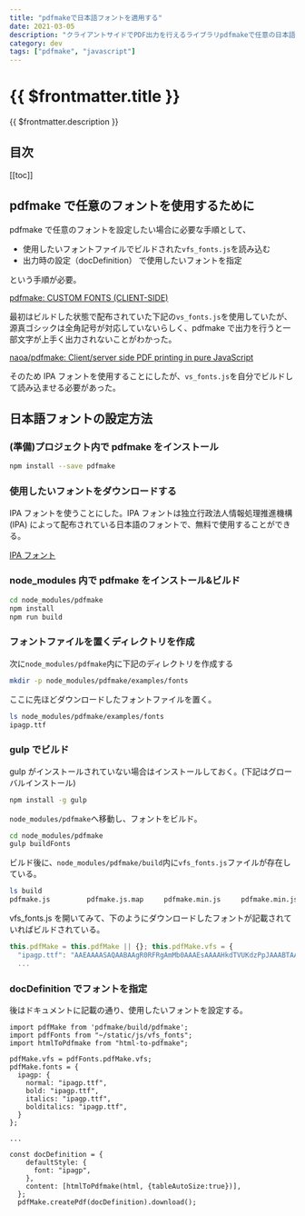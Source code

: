 ```yaml
---
title: "pdfmakeで日本語フォントを適用する"
date: 2021-03-05
description: "クライアントサイドでPDF出力を行えるライブラリpdfmakeで任意の日本語フォントで出力できるようにする。ダウンロードしてきた源真ゴシックのvs_fonts.jsを設定していたけれど、全角記号が対応していないらしく、pdfmake で出力を行うと上手く出力されないことがわかった。そのため IPA フォントを自分でダウンロードしてフォントを設定することにした。"
category: dev
tags: ["pdfmake", "javascript"]
---
```


# {{ $frontmatter.title }}

{{ $frontmatter.description }}

## 目次

[[toc]]

## pdfmake で任意のフォントを使用するために

pdfmake で任意のフォントを設定したい場合に必要な手順として、

- 使用したいフォントファイルでビルドされた`vfs_fonts.js`を読み込む
- 出力時の設定（docDefinition） で使用したいフォントを指定

という手順が必要。

[pdfmake: CUSTOM FONTS (CLIENT-SIDE)](https://pdfmake.github.io/docs/0.1/fonts/custom-fonts-client-side/vfs/)

最初はビルドした状態で配布されていた下記の`vs_fonts.js`を使用していたが、源真ゴシックは全角記号が対応していないらしく、pdfmake で出力を行うと一部文字が上手く出力されないことがわかった。

[naoa/pdfmake: Client/server side PDF printing in pure JavaScript](https://github.com/naoa/pdfmake)

そのため IPA フォントを使用することにしたが、`vs_fonts.js`を自分でビルドして読み込ませる必要があった。

## 日本語フォントの設定方法

### (準備)プロジェクト内で pdfmake をインストール

```sh
npm install --save pdfmake
```

### 使用したいフォントをダウンロードする

IPA フォントを使うことにした。IPA フォントは独立行政法人情報処理推進機構 (IPA) によって配布されている日本語のフォントで、無料で使用することができる。

[IPA フォント](https://ja.osdn.net/projects/ipafonts/releases/51868)

### node_modules 内で pdfmake をインストール&ビルド

```sh
cd node_modules/pdfmake
npm install
npm run build
```

### フォントファイルを置くディレクトリを作成

次に`node_modules/pdfmake`内に下記のディレクトリを作成する

```sh
mkdir -p node_modules/pdfmake/examples/fonts
```

ここに先ほどダウンロードしたフォントファイルを置く。

```sh
ls node_modules/pdfmake/examples/fonts
ipagp.ttf
```

### gulp でビルド

gulp がインストールされていない場合はインストールしておく。(下記はグローバルインストール)

```sh
npm install -g gulp
```

`node_modules/pdfmake`へ移動し、フォントをビルド。

```sh
cd node_modules/pdfmake
gulp buildFonts
```

ビルド後に、`node_modules/pdfmake/build`内に`vfs_fonts.js`ファイルが存在している。

```sh
ls build
pdfmake.js         pdfmake.js.map     pdfmake.min.js     pdfmake.min.js.map vfs_fonts.js
```

vfs_fonts.js を開いてみて、下のようにダウンロードしたフォントが記載されていればビルドされている。

```js
this.pdfMake = this.pdfMake || {}; this.pdfMake.vfs = {
  "ipagp.ttf": "AAEAAAASAQAABAAgR0RFRgAmMb0AAAEsAAAAHkdTVUKdzPpJAAABTAAADdpPUy8yVVZ3xgAADygAAABgY21hcIF1B+wAAA+IAAOXtmN2dCAjYx17AAOnQAAAAKRmcGdt4nQCpQADp
  ...
```

### docDefinition でフォントを指定

後はドキュメントに記載の通り、使用したいフォントを設定する。

```js{7,19}
import pdfMake from 'pdfmake/build/pdfmake';
import pdfFonts from "~/static/js/vfs_fonts";
import htmlToPdfmake from "html-to-pdfmake";

pdfMake.vfs = pdfFonts.pdfMake.vfs;
pdfMake.fonts = {
  ipagp: {
    normal: "ipagp.ttf",
    bold: "ipagp.ttf",
    italics: "ipagp.ttf",
    bolditalics: "ipagp.ttf",
  }
};

...

const docDefinition = {
    defaultStyle: {
      font: "ipagp",
    },
    content: [htmlToPdfmake(html, {tableAutoSize:true})],
  };
  pdfMake.createPdf(docDefinition).download();
```
